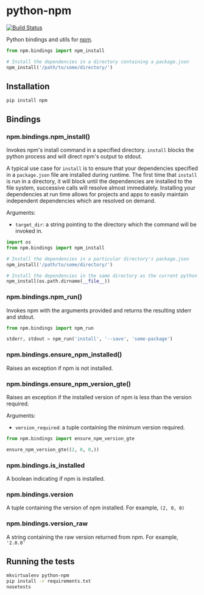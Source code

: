 python-npm
==========

[![Build Status](https://travis-ci.org/markfinger/python-npm.svg?branch=master)](https://travis-ci.org/markfinger/python-npm)

Python bindings and utils for [npm](http://npmjs.com).

```python
from npm.bindings import npm_install

# Install the dependencies in a directory containing a package.json
npm_install('/path/to/some/directory/')
```

Installation
------------

`pip install npm`

Bindings
--------

### npm.bindings.npm_install()

Invokes npm's install command in a specified directory. `install` blocks the python
process and will direct npm's output to stdout.

A typical use case for `install` is to ensure that your dependencies specified in
a `package.json` file are installed during runtime. The first time that `install` is 
run in a directory, it will block until the dependencies are installed to the file
system, successive calls will resolve almost immediately. Installing your dependencies 
at run time allows for projects and apps to easily maintain independent dependencies 
which are resolved on demand.

Arguments:

- `target_dir`: a string pointing to the directory which the command will be invoked in.

```python
import os
from npm.bindings import npm_install

# Install the dependencies in a particular directory's package.json
npm_install('/path/to/some/directory/')

# Install the dependencies in the same directory as the current python file
npm_install(os.path.dirname(__file__))
```

### npm.bindings.npm_run()

Invokes npm with the arguments provided and returns the resulting stderr and stdout.

```python
from npm.bindings import npm_run

stderr, stdout = npm_run('install', '--save', 'some-package')
```

### npm.bindings.ensure_npm_installed()

Raises an exception if npm is not installed.

### npm.bindings.ensure_npm_version_gte()

Raises an exception if the installed version of npm is less than the version required.

Arguments:

- `version_required`: a tuple containing the minimum version required.

```python
from npm.bindings import ensure_npm_version_gte

ensure_npm_version_gte((2, 0, 0,))
```

### npm.bindings.is_installed

A boolean indicating if npm is installed.

### npm.bindings.version

A tuple containing the version of npm installed. For example, `(2, 0, 0)`

### npm.bindings.version_raw

A string containing the raw version returned from npm. For example, `'2.0.0'`



Running the tests
-----------------

```bash
mkvirtualenv python-npm
pip install -r requirements.txt
nosetests
```
